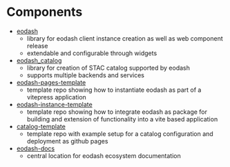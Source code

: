 # Components

* [eodash](https://github.com/eodash/eodashg)
  - library for eodash client instance creation as well as web component release
  - extendable and configurable through widgets
* [eodash_catalog](https://github.com/eodash/eodash_catalog)
  - library for creation of STAC catalog supported by eodash
  - supports multiple backends and services
* [eodash-pages-template](https://github.com/eodash/eodash-pages-template)
  - template repo showing how to instantiate eodash as part of a vitepress application
* [eodash-instance-template](https://github.com/eodash/eodash-instance-template)
  - template repo showing how to integrate eodash as package for building and extension of functionality into a vite based application
* [catalog-template](https://github.com/eodash/catalog-template)
  - template repo with example setup for a catalog configuration and deployment as github pages
* [eodash-docs](https://github.com/eodash/eodash-docs)
  - central location for eodash ecosystem documentation